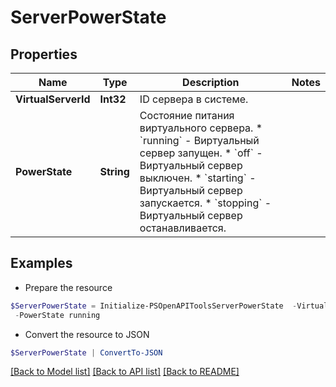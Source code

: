# ServerPowerState
## Properties

Name | Type | Description | Notes
------------ | ------------- | ------------- | -------------
**VirtualServerId** | **Int32** | ID сервера в системе. | 
**PowerState** | **String** | Состояние питания виртуального сервера.   * &#x60;running&#x60; - Виртуальный сервер запущен.   * &#x60;off&#x60; - Виртуальный сервер выключен.   * &#x60;starting&#x60; - Виртуальный сервер запускается.   * &#x60;stopping&#x60; - Виртуальный сервер останавливается.  | 

## Examples

- Prepare the resource
```powershell
$ServerPowerState = Initialize-PSOpenAPIToolsServerPowerState  -VirtualServerId 6935 `
 -PowerState running
```

- Convert the resource to JSON
```powershell
$ServerPowerState | ConvertTo-JSON
```

[[Back to Model list]](../README.md#documentation-for-models) [[Back to API list]](../README.md#documentation-for-api-endpoints) [[Back to README]](../README.md)


